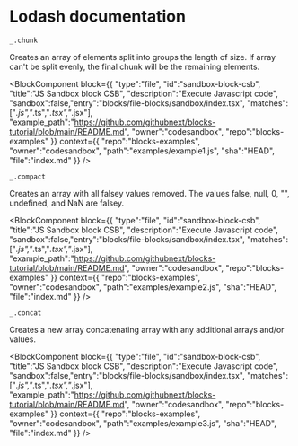 # Lodash documentation

`_.chunk`

Creates an array of elements split into groups the length of size. If array can't be split evenly, the final chunk will be the remaining elements.

<BlockComponent
block={{
  "type":"file",
  "id":"sandbox-block-csb",
  "title":"JS Sandbox block CSB",
  "description":"Execute Javascript code",
  "sandbox":false,"entry":"blocks/file-blocks/sandbox/index.tsx",
  "matches":["*.js","*.ts","*.tsx","*.jsx"],
  "example_path":"https://github.com/githubnext/blocks-tutorial/blob/main/README.md",
  "owner":"codesandbox",
  "repo":"blocks-examples"
}}
context={{
  "repo":"blocks-examples",
  "owner":"codesandbox",
  "path":"examples/example1.js",
  "sha":"HEAD",
  "file":"index.md"
}}
/>

`_.compact`

Creates an array with all falsey values removed. The values false, null, 0, "", undefined, and NaN are falsey.

<BlockComponent
block={{
  "type":"file",
  "id":"sandbox-block-csb",
  "title":"JS Sandbox block CSB",
  "description":"Execute Javascript code",
  "sandbox":false,"entry":"blocks/file-blocks/sandbox/index.tsx",
  "matches":["*.js","*.ts","*.tsx","*.jsx"],
  "example_path":"https://github.com/githubnext/blocks-tutorial/blob/main/README.md",
  "owner":"codesandbox",
  "repo":"blocks-examples"
}}
context={{
  "repo":"blocks-examples",
  "owner":"codesandbox",
  "path":"examples/example2.js",
  "sha":"HEAD",
  "file":"index.md"
}}
/>

`_.concat`

Creates a new array concatenating array with any additional arrays and/or values.

<BlockComponent
block={{
  "type":"file",
  "id":"sandbox-block-csb",
  "title":"JS Sandbox block CSB",
  "description":"Execute Javascript code",
  "sandbox":false,"entry":"blocks/file-blocks/sandbox/index.tsx",
  "matches":["*.js","*.ts","*.tsx","*.jsx"],
  "example_path":"https://github.com/githubnext/blocks-tutorial/blob/main/README.md",
  "owner":"codesandbox",
  "repo":"blocks-examples"
}}
context={{
  "repo":"blocks-examples",
  "owner":"codesandbox",
  "path":"examples/example3.js",
  "sha":"HEAD",
  "file":"index.md"
}}
/>
